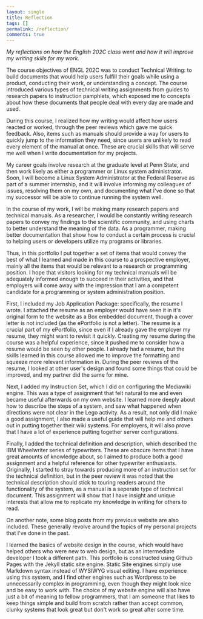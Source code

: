 ```yaml
---
layout: single
title: Reflection
tags: []
permalink: /reflection/
comments: true
---
```


_My reflections on how the English 202C class went and how it will improve my writing skills for my work._

The course objectives of ENGL 202C was to conduct Technical Writing: to build documents that would help users fulfill their goals while using a product, conducting their work, or understanding a concept. The course introduced various types of technical writing assignments from guides to research papers to instruction pamphlets, which exposed me to concepts about how these documents that people deal with every day are made and used. 

During this course, I realized how my writing would affect how users reacted or worked, through the peer reviews which gave me quick feedback. Also, items such as manuals should provide a way for users to quickly jump to the information they need, since users are unlikely to read every element of the manual at once. These are crucial skills that will serve me well when I write documentation for my projects.

My career goals involve research at the graduate level at Penn State, and then work likely as either a programmer or Linux system administrator. Soon, I will become a Linux System Administrator at the Federal Reserve as part of a summer internship, and it will involve informing my colleagues of issues, resolving them on my own, and documenting what I've done so that my successor will be able to continue running the system well.

In the course of my work, I will be making many research papers and technical manuals. As a researcher, I would be constantly writing research papers to convey my findings to the scientific community, and using charts to better understand the meaning of the data. As a programmer, making better documentation that show how to conduct a certain process is crucial to helping users or developers utilize my programs or libraries.

Thus, in this portfolio I put together a set of items that would convey the best of what I learned and made in this course to a prospective employer, mainly all the items that would be relevant to a research or programming position. I hope that visitors looking for my technical manuals will be adequately informed enough to succeed in their activities, and that employers will come away with the impression that I am a competent candidate for a programming or system administration position. 

First, I included my Job Application Package: specifically, the resume I wrote. I attached the resume as an employer would have seen it in it's original form to the website as a Box embedded document, though a cover letter is not included (as the ePortfolio is not a letter). The resume is a crucial part of my ePortfolio, since even if I already gave the employer my resume, they might want to revisit it quickly.  Creating my resume during the course was a helpful experience, since it pushed me to consider how a resume would be seen by other people. I already had a resume, but the skills learned in this course allowed me to improve the formatting and squeeze more relevant information in. During the peer reviews of the resume, I looked at other user's design and found some things that could be improved, and my partner did the same for mine.

Next, I added my Instruction Set, which I did on configuring the Mediawiki engine. This was a type of assignment that felt natural to me and even became useful afterwards on my own website. I learned more deeply about how to describe the steps of a system, and saw what happened when directions were not clear in the Lego activity. As a result, not only did I make a good assignment, I also made a useful guide that will help me and others out in putting together their wiki systems. For employers, it will also prove that I have a lot of experience putting together server configurations.

Finally, I added the technical definition and description, which described the IBM Wheelwriter series of typewriters. These are obscure items that I have great amounts of knowledge about, so I aimed to produce both a good assignment and a helpful reference for other typewriter enthusiasts. Originally, I started to stray towards producing more of an instruction set for the technical definition, but in the peer review it was noted that the technical description should stick to touring readers around the functionality of the system, as a manual is a seperate type of technical document. This assignment will show that I have insight and unique interests that allow me to replicate my knowledge in writing for others to read.

On another note, some blog posts from my previous website are also included. These generally revolve around the topics of my personal projects that I've done in the past.

I learned the basics of website design in the course, which would have helped others who were new to web design, but as an intermediate developer I took a different path. This portfolio is constructed using Github Pages with the Jekyll static site engine. Static Site engines simply use Markdown syntax instead of WYSIWYG visual editing. I have experience using this system, and I find other engines such as Wordpress to be unnecessarily complex in programming, even though they might look nice and be easy to work with. The choice of my website engine will also have just a bit of meaning to fellow programmers, that I am someone that likes to keep things simple and build from scratch rather than accept common, clunky systems that look great but don't work so great after some time.

